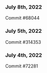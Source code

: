 ### July 8th, 2022

Commit #68044

### July 5th, 2022

Commit #314353


### July 4th, 2022

Commit #72281
